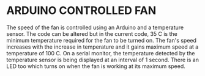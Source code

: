 # ARDUINO CONTROLLED FAN
The speed of the fan is controlled using an Arduino and a temperature sensor. The code can be altered but in the current code, 35 C is the minimum temperature required for the fan to be turned on. The fan's speed increases with the increase in temperature and it gains maximum speed at a temperature of 100 C. On a serial monitor, the temperature detected by the temperature sensor is being displayed at an interval of 1 second. There is an LED too which turns on when the fan is working at its maximum speed.
